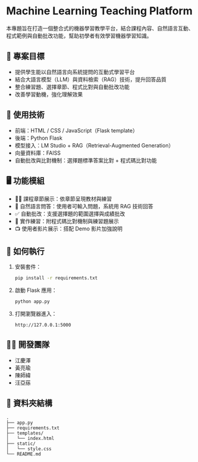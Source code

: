 # Machine Learning Teaching Platform

本專題旨在打造一個整合式的機器學習教學平台，結合課程內容、自然語言互動、程式範例與自動批改功能，幫助初學者有效學習機器學習知識。

## 🎯 專案目標
- 提供學生能以自然語言向系統提問的互動式學習平台
- 結合大語言模型（LLM）與資料檢索（RAG）技術，提升回答品質
- 整合練習題、選擇章節、程式比對與自動批改功能
- 改善學習動機，強化理解效果

## 🔧 使用技術
- 前端：HTML / CSS / JavaScript（Flask template）
- 後端：Python Flask
- 模型接入：LM Studio + RAG（Retrieval-Augmented Generation）
- 向量資料庫：FAISS
- 自動批改與比對機制：選擇題標準答案比對 + 程式碼比對功能

## 🖥️ 功能模組
- 🧑‍🏫 課程章節展示：依章節呈現教材與練習
- 💬 自然語言問答：使用者可輸入問題，系統用 RAG 技術回答
- ✅ 自動批改：支援選擇題的範圍選擇與成績批改
- 🧪 實作練習：附程式碼比對機制與練習題展示
- 📺 使用者影片展示：搭配 Demo 影片加強說明

## 🚀 如何執行
1. 安裝套件：
   ```bash
   pip install -r requirements.txt
   ```

2. 啟動 Flask 應用：
   ```bash
   python app.py
   ```

3. 打開瀏覽器進入：
   ```
   http://127.0.0.1:5000
   ```

## 👨‍💻 開發團隊
- 江慶澤
- 黃亮瑜
- 陳師緯
- 汪亞蕬

## 📁 資料夾結構
```
.
├── app.py
├── requirements.txt
├── templates/
│   └── index.html
├── static/
│   └── style.css
└── README.md
```


